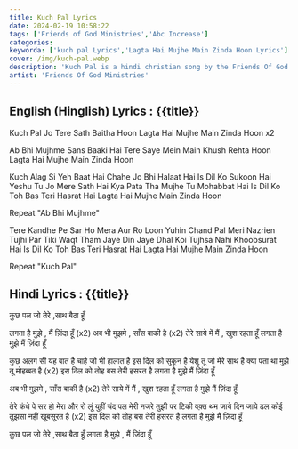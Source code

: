 ```yaml
---
title: Kuch Pal Lyrics
date: 2024-02-19 10:58:22
tags: ['Friends of God Ministries','Abc Increase']
categories:
keyworda: ['kuch pal Lyrics','Lagta Hai Mujhe Main Zinda Hoon Lyrics']
cover: /img/kuch-pal.webp
description: 'Kuch Pal is a hindi christian song by the Friends Of God Ministries & ABC Increase'
artist: 'Friends Of God Ministries'
---
```

## English (Hinglish) Lyrics : {{title}}
Kuch Pal Jo Tere Sath Baitha Hoon
Lagta Hai Mujhe Main Zinda Hoon x2

Ab Bhi Mujhme Sans Baaki Hai
Tere Saye Mein Main Khush Rehta Hoon
Lagta Hai Mujhe Main Zinda Hoon

Kuch Alag Si Yeh Baat Hai
Chahe Jo Bhi Halaat Hai
Is Dil Ko Sukoon Hai
Yeshu Tu Jo Mere Sath Hai
Kya Pata Tha Mujhe Tu Mohabbat Hai
Is Dil Ko Toh Bas Teri Hasrat Hai
Lagta Hai Mujhe Main Zinda Hoon

Repeat "Ab Bhi Mujhme"

Tere Kandhe Pe Sar Ho Mera
Aur Ro Loon Yuhin Chand Pal
Meri Nazrien Tujhi Par Tiki
Waqt Tham Jaye Din Jaye Dhal
Koi Tujhsa Nahi Khoobsurat Hai
Is Dil Ko Toh Bas Teri Hasrat Hai
Lagta Hai Mujhe Main Zinda Hoon

Repeat "Kuch Pal"

## Hindi Lyrics : {{title}}
कुछ पल जो तेरे ,साथ बैठा हूँ

लगता है मुझे , मैं ज़िंदा हूँ
(x2)
अब भी मुझमे , साँस बाकी है (x2)
तेरे साये में मैं , खुश रहता हूँ
लगता है मुझे मैं ज़िंदा हूँ

कुछ अलग सी यह बात है
चाहे जो भी हालात है
इस दिल को सुकून है
येशु तू जो मेरे साथ है
क्या पता था मुझे तू मोहब्बत है (x2)
इस दिल को तोह बस तेरी हसरत है
लगता है मुझे मैं ज़िंदा हूँ

अब भी मुझमे , साँस बाकी है (x2)
तेरे साये में मैं , खुश रहता हूँ
लगता है मुझे मैं ज़िंदा हूँ

तेरे कंधे पे सर हो मेरा
और रो लूं युहीं चंद पल
मेरी नजरे तुझी पर टिकी
वक़्त थम जाये दिन जाये ढल
कोई तुझसा नहीं खूबसूरत है (x2)
इस दिल को तोह बस तेरी हसरत है
लगता है मुझे मैं ज़िंदा हूँ

कुछ पल जो तेरे ,साथ बैठा हूँ
लगता है मुझे , मैं ज़िंदा हूँ